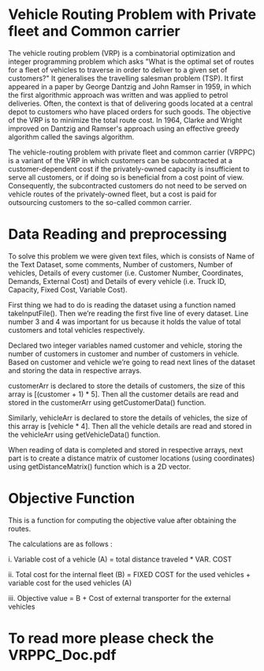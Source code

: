 
# Vehicle Routing Problem with Private fleet and Common carrier

The vehicle routing problem (VRP) is a combinatorial optimization and integer programming problem which asks "What is the optimal set of routes for a fleet of vehicles to traverse in order to deliver to a given set of customers?" It generalises the travelling salesman problem (TSP). It first appeared in a paper by George Dantzig and John Ramser in 1959, in which the first algorithmic approach was written and was applied to petrol deliveries. Often, the context is that of delivering goods located at a central depot to customers who have placed orders for such goods. The objective of the VRP is to minimize the total route cost. In 1964, Clarke and Wright improved on Dantzig and Ramser's approach using an effective greedy algorithm called the savings algorithm.

The vehicle-routing problem with private fleet and common carrier (VRPPC) is a variant of the VRP in which customers can be subcontracted at a customer-dependent cost if the privately-owned capacity is insufficient to serve all customers, or if doing so is beneficial from a cost point of view. Consequently, the subcontracted customers do not need to be served on vehicle routes of the privately-owned fleet, but a cost is paid for outsourcing customers to the so-called common carrier.

# Data Reading and preprocessing

To solve this problem we were given text files, which is consists of
Name of the Text Dataset, some comments, Number of customers,
Number of vehicles, Details of every customer (i.e. Customer Number,
Coordinates, Demands, External Cost) and Details of every vehicle (i.e.
Truck ID, Capacity, Fixed Cost, Variable Cost).

First thing we had to do is reading the dataset using a function named
takeInputFile(). Then we’re reading the first five line of every dataset.
Line number 3 and 4 was important for us because it holds the value
of total customers and total vehicles respectively.

Declared two integer variables named customer and vehicle, storing
the number of customers in customer and number of customers in
vehicle. Based on customer and vehicle we’re going to read next lines
of the dataset and storing the data in respective arrays.

customerArr is declared to store the details of customers, the size of
this array is [(customer + 1) * 5]. Then all the customer details are read
and stored in the customerArr using getCustomerData() function.

Similarly, vehicleArr is declared to store the details of vehicles, the size
of this array is [vehicle * 4]. Then all the vehicle details are read and
stored in the vehicleArr using getVehicleData() function.

When reading of data is completed and stored in respective arrays,
next part is to create a distance matrix of customer locations (using
coordinates) using getDistanceMatrix() function which is a 2D vector.

# Objective Function

This is a function for computing the objective value after obtaining the routes.

The calculations are as follows :

i. Variable cost of a vehicle (A) = total distance traveled * VAR. COST

ii. Total cost for the internal fleet (B) = FIXED COST for the used
vehicles + variable cost for the used vehicles (A)

iii. Objective value = B + Cost of external transporter for the external
vehicles

# To read more please check the VRPPC_Doc.pdf
